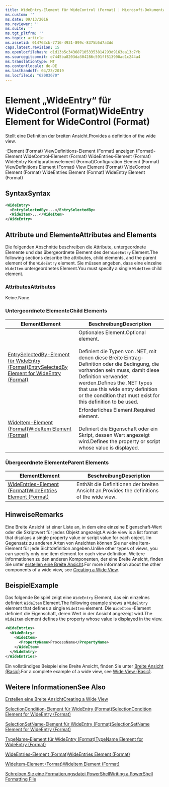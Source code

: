 ```yaml
---
title: WideEntry-Element für WideControl (Format) | Microsoft-Dokumentation
ms.custom: ''
ms.date: 09/13/2016
ms.reviewer: ''
ms.suite: ''
ms.tgt_pltfrm: ''
ms.topic: article
ms.assetid: 014763cb-7716-4931-899c-8375b5d7a3dd
caps.latest.revision: 15
ms.openlocfilehash: d1d13b5c3436871053353814293d9163ea13c7fb
ms.sourcegitcommit: e7445ba8203da304286c591ff513900ad1c244a4
ms.translationtype: MT
ms.contentlocale: de-DE
ms.lasthandoff: 04/23/2019
ms.locfileid: "62083670"
---
```

# <a name="wideentry-element-for-widecontrol-format"></a><span data-ttu-id="b962f-102">Element „WideEntry“ für WideControl (Format)</span><span class="sxs-lookup"><span data-stu-id="b962f-102">WideEntry Element for WideControl (Format)</span></span>

<span data-ttu-id="b962f-103">Stellt eine Definition der breiten Ansicht.</span><span class="sxs-lookup"><span data-stu-id="b962f-103">Provides a definition of the wide view.</span></span>

<span data-ttu-id="b962f-104">-Element (Format) ViewDefinitions-Element (Format) anzeigen (Format)-Element WideControl-Element (Format) WideEntries-Element (Format) WideEntry Konfigurationselement (Format)</span><span class="sxs-lookup"><span data-stu-id="b962f-104">Configuration Element (Format) ViewDefinitions Element (Format) View Element (Format) WideControl Element (Format) WideEntries Element (Format) WideEntry Element (Format)</span></span>

## <a name="syntax"></a><span data-ttu-id="b962f-105">Syntax</span><span class="sxs-lookup"><span data-stu-id="b962f-105">Syntax</span></span>

```xml
<WideEntry>
  <EntrySelectedBy>...</EntrySelectedBy>
  <WideItem>...</WideItem>
</WideEntry>
```

## <a name="attributes-and-elements"></a><span data-ttu-id="b962f-106">Attribute und Elemente</span><span class="sxs-lookup"><span data-stu-id="b962f-106">Attributes and Elements</span></span>

<span data-ttu-id="b962f-107">Die folgenden Abschnitte beschreiben die Attribute, untergeordnete Elemente und das übergeordnete Element des der `WideEntry` Element.</span><span class="sxs-lookup"><span data-stu-id="b962f-107">The following sections describe the attributes, child elements, and the parent element of the `WideEntry` element.</span></span> <span data-ttu-id="b962f-108">Sie müssen angeben, dass eine einzelne `WideItem` untergeordnetes Element.</span><span class="sxs-lookup"><span data-stu-id="b962f-108">You must specify a single `WideItem` child element.</span></span>

### <a name="attributes"></a><span data-ttu-id="b962f-109">Attributes</span><span class="sxs-lookup"><span data-stu-id="b962f-109">Attributes</span></span>

<span data-ttu-id="b962f-110">Keine.</span><span class="sxs-lookup"><span data-stu-id="b962f-110">None.</span></span>

### <a name="child-elements"></a><span data-ttu-id="b962f-111">Untergeordnete Elemente</span><span class="sxs-lookup"><span data-stu-id="b962f-111">Child Elements</span></span>

|<span data-ttu-id="b962f-112">Element</span><span class="sxs-lookup"><span data-stu-id="b962f-112">Element</span></span>|<span data-ttu-id="b962f-113">Beschreibung</span><span class="sxs-lookup"><span data-stu-id="b962f-113">Description</span></span>|
|-------------|-----------------|
|[<span data-ttu-id="b962f-114">EntrySelectedBy-Element für WideEntry (Format)</span><span class="sxs-lookup"><span data-stu-id="b962f-114">EntrySelectedBy Element for WideEntry (Format)</span></span>](./entryselectedby-element-for-wideentry-format.md)|<span data-ttu-id="b962f-115">Optionales Element.</span><span class="sxs-lookup"><span data-stu-id="b962f-115">Optional element.</span></span><br /><br /> <span data-ttu-id="b962f-116">Definiert die Typen von .NET, mit denen diese Breite Eintrag-Definition oder die Bedingung, die vorhanden sein muss, damit diese Definition verwendet werden.</span><span class="sxs-lookup"><span data-stu-id="b962f-116">Defines the .NET types that use this wide entry definition or the condition that must exist for this definition to be used.</span></span>|
|[<span data-ttu-id="b962f-117">WideItem-Element (Format)</span><span class="sxs-lookup"><span data-stu-id="b962f-117">WideItem Element (Format)</span></span>](./wideitem-element-for-widecontrol-format.md)|<span data-ttu-id="b962f-118">Erforderliches Element.</span><span class="sxs-lookup"><span data-stu-id="b962f-118">Required element.</span></span><br /><br /> <span data-ttu-id="b962f-119">Definiert die Eigenschaft oder ein Skript, dessen Wert angezeigt wird.</span><span class="sxs-lookup"><span data-stu-id="b962f-119">Defines the property or script whose value is displayed.</span></span>|

### <a name="parent-elements"></a><span data-ttu-id="b962f-120">Übergeordnete Elemente</span><span class="sxs-lookup"><span data-stu-id="b962f-120">Parent Elements</span></span>

|<span data-ttu-id="b962f-121">Element</span><span class="sxs-lookup"><span data-stu-id="b962f-121">Element</span></span>|<span data-ttu-id="b962f-122">Beschreibung</span><span class="sxs-lookup"><span data-stu-id="b962f-122">Description</span></span>|
|-------------|-----------------|
|[<span data-ttu-id="b962f-123">WideEntries-Element (Format)</span><span class="sxs-lookup"><span data-stu-id="b962f-123">WideEntries Element (Format)</span></span>](./wideentries-element-for-widecontrol-format.md)|<span data-ttu-id="b962f-124">Enthält die Definitionen der breiten Ansicht an.</span><span class="sxs-lookup"><span data-stu-id="b962f-124">Provides the definitions of the wide view.</span></span>|

## <a name="remarks"></a><span data-ttu-id="b962f-125">Hinweise</span><span class="sxs-lookup"><span data-stu-id="b962f-125">Remarks</span></span>

<span data-ttu-id="b962f-126">Eine Breite Ansicht ist einer Liste an, in dem eine einzelne Eigenschaft-Wert oder die Skriptwert für jedes Objekt angezeigt.</span><span class="sxs-lookup"><span data-stu-id="b962f-126">A wide view is a list format that displays a single property value or script value for each object.</span></span> <span data-ttu-id="b962f-127">Im Gegensatz zu anderen Arten von Ansichten können Sie nur eine Item-Element für jede Sichtdefinition angeben.</span><span class="sxs-lookup"><span data-stu-id="b962f-127">Unlike other types of views, you can specify only one item element for each view definition.</span></span> <span data-ttu-id="b962f-128">Weitere Informationen zu den anderen Komponenten, der eine Breite Ansicht, finden Sie unter [erstellen eine Breite Ansicht](./creating-a-wide-view.md).</span><span class="sxs-lookup"><span data-stu-id="b962f-128">For more information about the other components of a wide view, see [Creating a Wide View](./creating-a-wide-view.md).</span></span>

## <a name="example"></a><span data-ttu-id="b962f-129">Beispiel</span><span class="sxs-lookup"><span data-stu-id="b962f-129">Example</span></span>

<span data-ttu-id="b962f-130">Das folgende Beispiel zeigt eine `WideEntry` Element, das ein einzelnes definiert `WideItem` Element.</span><span class="sxs-lookup"><span data-stu-id="b962f-130">The following example shows a `WideEntry` element that defines a single `WideItem` element.</span></span> <span data-ttu-id="b962f-131">Die `WideItem` -Element definiert die Eigenschaft, deren Wert in der Ansicht angezeigt wird.</span><span class="sxs-lookup"><span data-stu-id="b962f-131">The `WideItem` element defines the property whose value is displayed in the view.</span></span>

```xml
<WideEntries>
  <WideEntry>
    <WideItem>
      <PropertyName>ProcessName</PropertyName>
    </WideItem>
  </WideEntry>
</WideEntries>

```

<span data-ttu-id="b962f-132">Ein vollständiges Beispiel eine Breite Ansicht, finden Sie unter [Breite Ansicht (Basic)](./wide-view-basic.md).</span><span class="sxs-lookup"><span data-stu-id="b962f-132">For a complete example of a wide view, see [Wide View (Basic)](./wide-view-basic.md).</span></span>

## <a name="see-also"></a><span data-ttu-id="b962f-133">Weitere Informationen</span><span class="sxs-lookup"><span data-stu-id="b962f-133">See Also</span></span>

[<span data-ttu-id="b962f-134">Erstellen eine Breite Ansicht</span><span class="sxs-lookup"><span data-stu-id="b962f-134">Creating a Wide View</span></span>](./creating-a-wide-view.md)

[<span data-ttu-id="b962f-135">SelectionCondition-Element für WideEntry (Format)</span><span class="sxs-lookup"><span data-stu-id="b962f-135">SelectionCondition Element for WideEntry (Format)</span></span>](./selectioncondition-element-for-entryselectedby-for-widecontrol-format.md)

[<span data-ttu-id="b962f-136">SelectionSetName-Element für WideEntry (Format)</span><span class="sxs-lookup"><span data-stu-id="b962f-136">SelectionSetName Element for WideEntry (Format)</span></span>](./selectionsetname-element-for-entryselectedby-for-widecontrol-format.md)

[<span data-ttu-id="b962f-137">TypeName-Element für WideEntry (Format)</span><span class="sxs-lookup"><span data-stu-id="b962f-137">TypeName Element for WideEntry (Format)</span></span>](./typename-element-for-entryselectedby-for-wideentry-format.md)

[<span data-ttu-id="b962f-138">WideEntries-Element (Format)</span><span class="sxs-lookup"><span data-stu-id="b962f-138">WideEntries Element (Format)</span></span>](./wideentries-element-for-widecontrol-format.md)

[<span data-ttu-id="b962f-139">WideItem-Element (Format)</span><span class="sxs-lookup"><span data-stu-id="b962f-139">WideItem Element (Format)</span></span>](./wideitem-element-for-widecontrol-format.md)

[<span data-ttu-id="b962f-140">Schreiben Sie eine Formatierungsdatei PowerShell</span><span class="sxs-lookup"><span data-stu-id="b962f-140">Writing a PowerShell Formatting File</span></span>](./writing-a-powershell-formatting-file.md)
